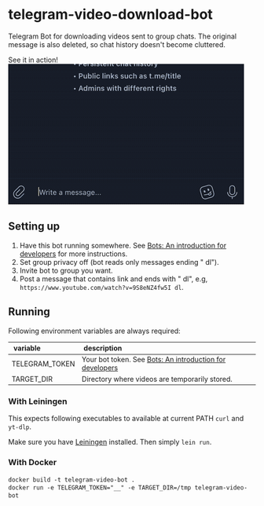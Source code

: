 # telegram-video-download-bot

Telegram Bot for downloading videos sent to group chats. The original message is also deleted, so chat history doesn't become cluttered.  

See it in action!
![demo gif](demo.gif)

## Setting up

1. Have this bot running somewhere. See [Bots: An introduction for developers](https://core.telegram.org/bots) for more instructions.
2. Set group privacy off (bot reads only messages ending " dl").
3. Invite bot to group you want.
4. Post a message that contains link and ends with " dl", e.g, `https://www.youtube.com/watch?v=9S8eNZ4fw5I dl`.

## Running

Following environment variables are always required:

| variable | description |
|:--|:--|
| TELEGRAM_TOKEN | Your bot token. See [Bots: An introduction for developers](https://core.telegram.org/bots) |
| TARGET_DIR | Directory where videos are temporarily stored. |

### With Leiningen

This expects following executables to available at current PATH `curl` and `yt-dlp`.  

Make sure you have [Leiningen](https://leiningen.org/) installed. Then simply `lein run`.  

### With Docker

```
docker build -t telegram-video-bot .
docker run -e TELEGRAM_TOKEN="__" -e TARGET_DIR=/tmp telegram-video-bot
```

